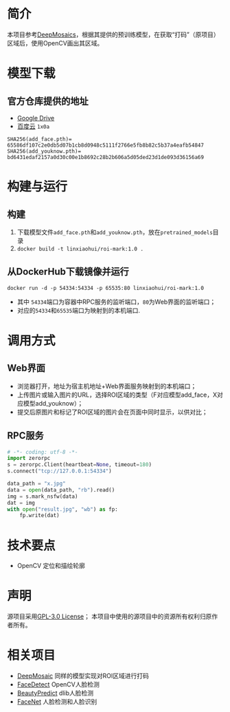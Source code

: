 # 简介
本项目参考[DeepMosaics](https://github.com/HypoX64/DeepMosaics)，根据其提供的预训练模型，在获取“打码”（原项目）区域后，使用OpenCV画出其区域。

# 模型下载
## 官方仓库提供的地址
   * [Google Drive](https://drive.google.com/open?id=1LTERcN33McoiztYEwBxMuRjjgxh4DEPs)
   * [百度云](https://pan.baidu.com/s/10rN3U3zd5TmfGpO_PEShqQ) `1x0a`

```
SHA256(add_face.pth)= 65586df107c2e0db5d07b1cb8d0948c5111f2766e5fb8b82c5b37a4eafb54847
SHA256(add_youknow.pth)= bd6431edaf2157a0d30c00e1b8692c28b2b606a5d05ded23d1de093d36156a69
```

# 构建与运行
## 构建
   1. 下载模型文件`add_face.pth`和`add_youknow.pth`，放在`pretrained_models`目录
   2. `docker build -t linxiaohui/roi-mark:1.0 .`

## 从DockerHub下载镜像并运行
   `docker run -d -p 54334:54334 -p 65535:80 linxiaohui/roi-mark:1.0`
   * 其中 `54334`端口为容器中RPC服务的监听端口，`80`为Web界面的监听端口；
   * 对应的`54334`和`65535`端口为映射到的本机端口.

# 调用方式

## Web界面
   * 浏览器打开，地址为宿主机地址+Web界面服务映射到的本机端口；
   * 上传图片或输入图片的URL，选择ROI区域的类型（F对应模型add_face，X对应模型add_youknow）；
   * 提交后原图片和标记了ROI区域的图片会在页面中同时显示，以供对比；

## RPC服务
```python
# -*- coding: utf-8 -*-
import zerorpc
s = zerorpc.Client(heartbeat=None, timeout=180)
s.connect("tcp://127.0.0.1:54334")

data_path = "x.jpg"
data = open(data_path, "rb").read()
img = s.mark_nsfw(data)
dat = img
with open("result.jpg", "wb") as fp:
    fp.write(dat)
```

# 技术要点
   * OpenCV 定位和描绘轮廓

# 声明
源项目采用[GPL-3.0 License](https://github.com/HypoX64/DeepMosaics/blob/master/LICENSE)；
本项目中使用的源项目中的资源所有权利归原作者所有。


# 相关项目
   * [DeepMosaic](../DeepMosaic) 同样的模型实现对ROI区域进行打码
   * [FaceDetect](../FaceDetect) OpenCV人脸检测
   * [BeautyPredict](../BeautyPredict) dlib人脸检测
   * [FaceNet](../FaceNet) 人脸检测和人脸识别


